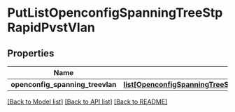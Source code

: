 # PutListOpenconfigSpanningTreeStpRapidPvstVlan

## Properties
Name | Type | Description | Notes
------------ | ------------- | ------------- | -------------
**openconfig_spanning_treevlan** | [**list[OpenconfigSpanningTreeStpOpenconfigspanningtreestpRapidpvstVlan]**](OpenconfigSpanningTreeStpOpenconfigspanningtreestpRapidpvstVlan.md) |  | [optional] 

[[Back to Model list]](../README.md#documentation-for-models) [[Back to API list]](../README.md#documentation-for-api-endpoints) [[Back to README]](../README.md)


